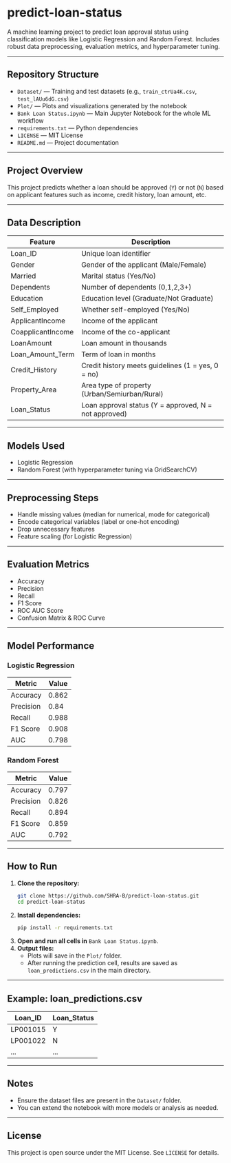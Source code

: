 # predict-loan-status

A machine learning project to predict loan approval status using classification models like Logistic Regression and Random Forest. Includes robust data preprocessing, evaluation metrics, and hyperparameter tuning.

---

## Repository Structure

- `Dataset/` — Training and test datasets (e.g., `train_ctrUa4K.csv`, `test_lAUu6dG.csv`)
- `Plot/` — Plots and visualizations generated by the notebook
- `Bank Loan Status.ipynb` — Main Jupyter Notebook for the whole ML workflow
- `requirements.txt` — Python dependencies
- `LICENSE` — MIT License
- `README.md` — Project documentation

---

## Project Overview

This project predicts whether a loan should be approved (`Y`) or not (`N`) based on applicant features such as income, credit history, loan amount, etc.

---

## Data Description

| Feature            | Description                                           |
|--------------------|-------------------------------------------------------|
| Loan_ID            | Unique loan identifier                                |
| Gender             | Gender of the applicant (Male/Female)                 |
| Married            | Marital status (Yes/No)                               |
| Dependents         | Number of dependents (0,1,2,3+)                       |
| Education          | Education level (Graduate/Not Graduate)               |
| Self_Employed      | Whether self-employed (Yes/No)                        |
| ApplicantIncome    | Income of the applicant                               |
| CoapplicantIncome  | Income of the co-applicant                            |
| LoanAmount         | Loan amount in thousands                              |
| Loan_Amount_Term   | Term of loan in months                                |
| Credit_History     | Credit history meets guidelines (1 = yes, 0 = no)     |
| Property_Area      | Area type of property (Urban/Semiurban/Rural)         |
| Loan_Status        | Loan approval status (Y = approved, N = not approved) |

---

## Models Used

- Logistic Regression  
- Random Forest (with hyperparameter tuning via GridSearchCV)  

---

## Preprocessing Steps

- Handle missing values (median for numerical, mode for categorical)
- Encode categorical variables (label or one-hot encoding)
- Drop unnecessary features
- Feature scaling (for Logistic Regression)

---

## Evaluation Metrics

- Accuracy
- Precision
- Recall
- F1 Score
- ROC AUC Score
- Confusion Matrix & ROC Curve

---

## Model Performance

### Logistic Regression

| Metric      | Value   |
|-------------|---------|
| Accuracy    | 0.862   |
| Precision   | 0.84    |
| Recall      | 0.988   |
| F1 Score    | 0.908   |
| AUC         | 0.798   |

### Random Forest

| Metric      | Value   |
|-------------|---------|
| Accuracy    | 0.797   |
| Precision   | 0.826   |
| Recall      | 0.894   |
| F1 Score    | 0.859   |
| AUC         | 0.792   |

---

## How to Run

1. **Clone the repository:**
   ```bash
   git clone https://github.com/SHRA-B/predict-loan-status.git
   cd predict-loan-status
   ```
2. **Install dependencies:**
   ```bash
   pip install -r requirements.txt
   ```
3. **Open and run all cells in** `Bank Loan Status.ipynb`.
4. **Output files:**  
   - Plots will save in the `Plot/` folder.
   - After running the prediction cell, results are saved as `loan_predictions.csv` in the main directory.

---

## Example: loan_predictions.csv

| Loan_ID   | Loan_Status |
|-----------|-------------|
| LP001015  | Y           |
| LP001022  | N           |
| ...       | ...         |

---

## Notes

- Ensure the dataset files are present in the `Dataset/` folder.
- You can extend the notebook with more models or analysis as needed.

---

## License

This project is open source under the MIT License. See `LICENSE` for details.
